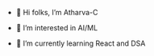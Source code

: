 - 👋 Hi folks, I’m Atharva-C

- 👀 I’m interested in AI/ML

- 🌱 I’m currently learning React and DSA




<!---
Atharva-C/Atharva-C is a ✨ special ✨ repository because its `README.md` (this file) appears on your GitHub profile.
You can click the Preview link to take a look at your changes.
--->
